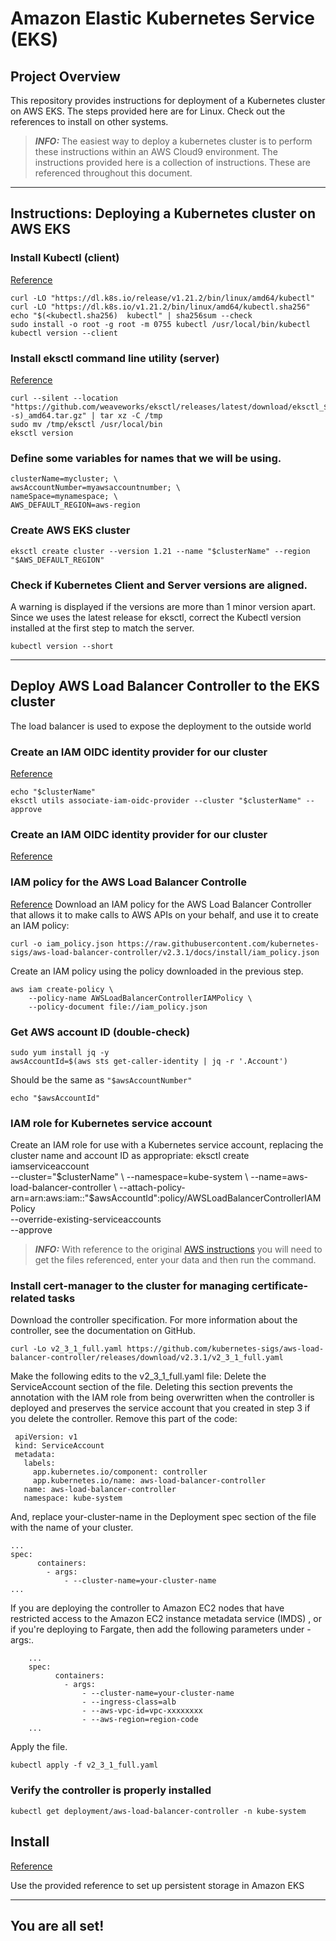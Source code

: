 # Amazon Elastic Kubernetes Service (EKS)

## Project Overview
This repository provides instructions for deployment of a Kubernetes cluster on AWS EKS.
The steps provided here are for Linux. Check out the references to install on other systems.

> **_INFO:_**  The easiest way to deploy a kubernetes cluster is to perform these instructions within an AWS Cloud9 environment. The instructions provided here is a collection of instructions. These are referenced throughout this document.

---
## Instructions: Deploying a Kubernetes cluster on AWS EKS

### Install Kubectl (client)
[Reference](https://kubernetes.io/docs/tasks/tools/install-kubectl-linux/)
```
curl -LO "https://dl.k8s.io/release/v1.21.2/bin/linux/amd64/kubectl"
curl -LO "https://dl.k8s.io/v1.21.2/bin/linux/amd64/kubectl.sha256"
echo "$(<kubectl.sha256)  kubectl" | sha256sum --check
sudo install -o root -g root -m 0755 kubectl /usr/local/bin/kubectl
kubectl version --client
```

### Install eksctl command line utility (server)
[Reference](https://docs.aws.amazon.com/eks/latest/userguide/eksctl.html)
```
curl --silent --location "https://github.com/weaveworks/eksctl/releases/latest/download/eksctl_$(uname -s)_amd64.tar.gz" | tar xz -C /tmp
sudo mv /tmp/eksctl /usr/local/bin
eksctl version
```

### Define some variables for names that we will be using.
```
clusterName=mycluster; \
awsAccountNumber=myawsaccountnumber; \
nameSpace=mynamespace; \
AWS_DEFAULT_REGION=aws-region
```

### Create AWS EKS cluster
```
eksctl create cluster --version 1.21 --name "$clusterName" --region "$AWS_DEFAULT_REGION"
```

### Check if Kubernetes Client and Server versions are aligned.
A warning is displayed if the versions are more than 1 minor version apart.
Since we uses the latest release for eksctl, correct the Kubectl version installed at the first step to match the server.
```
kubectl version --short
```

---

## Deploy AWS Load Balancer Controller to the EKS cluster
The load balancer is used to expose the deployment to the outside world

### Create an IAM OIDC identity provider for our cluster
[Reference](https://docs.aws.amazon.com/eks/latest/userguide/enable-iam-roles-for-service-accounts.html)
```
echo "$clusterName"
eksctl utils associate-iam-oidc-provider --cluster "$clusterName" --approve
```

### Create an IAM OIDC identity provider for our cluster
[Reference](https://docs.aws.amazon.com/eks/latest/userguide/enable-iam-roles-for-service-accounts.html)

### IAM policy for the AWS Load Balancer Controlle
[Reference](https://docs.aws.amazon.com/eks/latest/userguide/aws-load-balancer-controller.html)
Download an IAM policy for the AWS Load Balancer Controller that allows it to make calls to AWS APIs on your behalf, and use it to create an IAM policy: 

```
curl -o iam_policy.json https://raw.githubusercontent.com/kubernetes-sigs/aws-load-balancer-controller/v2.3.1/docs/install/iam_policy.json
```
Create an IAM policy using the policy downloaded in the previous step.
```
aws iam create-policy \
    --policy-name AWSLoadBalancerControllerIAMPolicy \
    --policy-document file://iam_policy.json
```

### Get AWS account ID (double-check)
```
sudo yum install jq -y
awsAccountId=$(aws sts get-caller-identity | jq -r '.Account')
```
Should be the same as `"$awsAccountNumber"`
```
echo "$awsAccountId"
```

### IAM  role for Kubernetes service account
Create an IAM role for use with a Kubernetes service account, replacing the cluster name and account ID as appropriate: 
eksctl create iamserviceaccount \
  --cluster="$clusterName" \
  --namespace=kube-system \
  --name=aws-load-balancer-controller  \
  --attach-policy-arn=arn:aws:iam::"$awsAccountId":policy/AWSLoadBalancerControllerIAMPolicy \
  --override-existing-serviceaccounts \
  --approve

> **_INFO:_**  With reference to the original [AWS instructions](https://docs.aws.amazon.com/eks/latest/userguide/aws-load-balancer-controller.html) you will need to get the files referenced, enter your data and then run the command.

### Install cert-manager to the cluster for managing certificate-related tasks
Download the controller specification. For more information about the controller, see the documentation on GitHub.
```
curl -Lo v2_3_1_full.yaml https://github.com/kubernetes-sigs/aws-load-balancer-controller/releases/download/v2.3.1/v2_3_1_full.yaml
```

Make the following edits to the v2_3_1_full.yaml file:
Delete the ServiceAccount section of the file. Deleting this section prevents the annotation with the IAM role from being overwritten when the controller is deployed and preserves the service account that you created in step 3 if you delete the controller.
Remove this part of the code:
```
 apiVersion: v1
 kind: ServiceAccount
 metadata:
   labels:
     app.kubernetes.io/component: controller
     app.kubernetes.io/name: aws-load-balancer-controller
   name: aws-load-balancer-controller
   namespace: kube-system
```

And, replace your-cluster-name in the Deployment spec section of the file with the name of your cluster.
```
...
spec:
      containers:
        - args:
            - --cluster-name=your-cluster-name
...
```

If you are deploying the controller to Amazon EC2 nodes that have restricted access to the Amazon EC2 instance metadata service (IMDS) , or if you're deploying to Fargate, then add the following parameters under - args:.
```
    ...
    spec:
          containers:
            - args:
                - --cluster-name=your-cluster-name
                - --ingress-class=alb
                - --aws-vpc-id=vpc-xxxxxxxx
                - --aws-region=region-code
    ...
```

Apply the file.
```
kubectl apply -f v2_3_1_full.yaml
```

### Verify the controller is properly installed
```
kubectl get deployment/aws-load-balancer-controller -n kube-system
```

## Install 
[Reference](https://aws.amazon.com/premiumsupport/knowledge-center/eks-persistent-storage/)

Use the provided reference to set up persistent storage in Amazon EKS

---

## You are all set!
